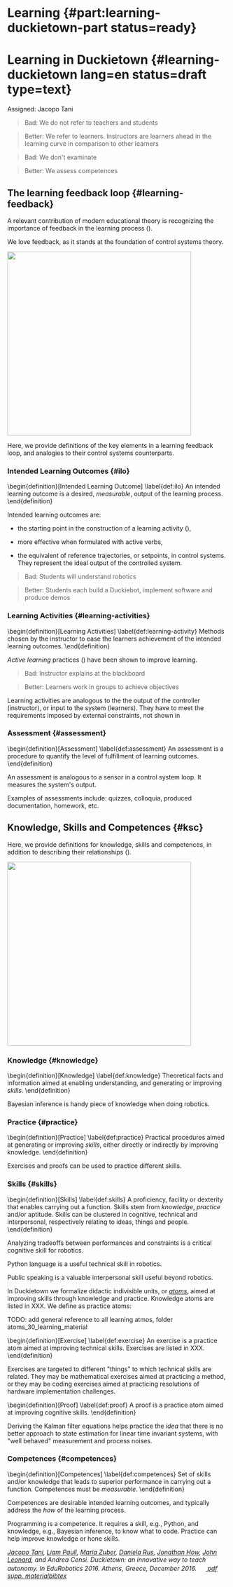 # Learning {#part:learning-duckietown-part status=ready}

# Learning in Duckietown {#learning-duckietown lang=en status=draft type=text}

Assigned: Jacopo Tani



> Bad: We do not refer to teachers and students

> Better: We refer to learners. Instructors are learners ahead in the learning curve in comparison to other learners

> Bad: We don't examinate

> Better: We assess competences


## The learning feedback loop {#learning-feedback}

A relevant contribution of modern educational theory is recognizing the importance of feedback in the learning process (). 

We love feedback, as it stands at the foundation of control systems theory. 

<div figure-id="fig:learning-feedback-loop" figure-caption="The learning loop.">
     <img src="learning-feedback-loop.png" style='width: 30em'/>
</div>

Here, we provide definitions of the key elements in a learning feedback loop, and analogies to their control systems counterparts.

### Intended Learning Outcomes {#ilo}

\begin{definition}[Intended Learning Outcome]   \label{def:ilo}
An intended learning outcome is a desired, _measurable_, output of the learning process. 
\end{definition}

Intended learning outcomes are:

- the starting point in the construction of a learning activity ([](#bib:tani16duckietown)),

- more effective when formulated with active verbs,

- the equivalent of reference trajectories, or setpoints, in control systems. They represent the ideal output of the controlled system.

<div class='example-usage' markdown="1">

> Bad: Students will understand robotics

> Better: Students each build a Duckiebot, implement software and produce demos

</div>

### Learning Activities {#learning-activities}

\begin{definition}[Learning Activities]   \label{def:learning-activity}
Methods chosen by the instructor to ease the learners achievement of the intended learning outcomes.
\end{definition}

_Active learning_ practices ([](#bib:tani16duckietown)) have been shown to improve learning.

<div class='example-usage' markdown="1">

> Bad: Instructor explains at the blackboard

> Better: Learners work in groups to achieve objectives

</div>

Learning activities are analogous to the the output of the controller (instructor), or input to the system (learners). They have to meet the requirements imposed by external constraints, not shown in 

### Assessment {#assessment}

\begin{definition}[Assessment]   \label{def:assessment}
An assessment is a procedure to quantify the level of fulfillment of learning outcomes.
\end{definition}

An assessment is analogous to a sensor in a control system loop. It measures the system's output.

<div class='example-usage' markdown="1">

Examples of assessments include: quizzes, colloquia, produced documentation, homework, etc.

</div>


## Knowledge, Skills and Competences {#ksc}

Here, we provide definitions for knowledge, skills and competences, in addition to describing their relationships ([](#fig:ksc)). 

<div figure-id="fig:ksc" figure-caption="The relationship between Knowledge, Skills and Competences.">
     <img src="ksc.png" style='width: 30em'/>
</div>


### Knowledge {#knowledge}

\begin{definition}[Knowledge]   \label{def:knowledge}
Theoretical facts and information aimed at enabling understanding, and generating or improving _skills_. 
\end{definition}

<div class='example-usage' markdown="1">

Bayesian inference is handy piece of knowledge when doing robotics.

</div>


### Practice {#practice}

\begin{definition}[Practice]    \label{def:practice}
Practical procedures aimed at generating or improving _skills_, either directly or indirectly by improving knowledge.
\end{definition}

<div class='example-usage' markdown="1">

Exercises and proofs can be used to practice different skills.

</div>

### Skills {#skills}

\begin{definition}[Skills]    \label{def:skills}
A proficiency, facility or dexterity that enables carrying out a function. Skills stem from _knowledge_, _practice_ and/or aptitude. Skills can be clustered in cognitive, technical and interpersonal, respectively relating to ideas, things and people. 
\end{definition}

<div class='example-usage' markdown="1">

Analyzing tradeoffs between performances and constraints is a critical cognitive skill for robotics.

Python language is a useful technical skill in robotics.

Public speaking is a valuable interpersonal skill useful beyond robotics.

</div>

In Duckietown we formalize didactic indivisible units, or [_atoms_](#knowledge-graph), aimed at improving skills through knowledge and practice. Knowledge atoms are listed in XXX. We define as practice atoms:

TODO: add general reference to all learning atmos, folder atoms_30_learning_material

\begin{definition}[Exercise]    \label{def:exercise}
An exercise is a practice atom aimed at improving technical skills. Exercises are listed in XXX.
\end{definition}

Exercises are targeted to different "things" to which technical skills are related. They may be mathematical exercises aimed at practicing a method, or they may be coding exercises aimed at practicing resolutions of hardware implementation challenges.

\begin{definition}[Proof]    \label{def:proof}
A proof is a practice atom aimed at improving cognitive skills.
\end{definition}

<div class='example-usage' markdown="1">

Deriving the Kalman filter equations helps practice the _idea_ that there is no better approach to state estimation for linear time invariant systems, with "well behaved" measurement and process noises. 

</div>

### Competences {#competences}

\begin{definition}[Competences]    \label{def:competences}
Set of skills and/or knowledge that leads to superior performance in carrying out a function. Competences must be _measurable_.
\end{definition}

Competences are desirable intended learning outcomes, and typically address the _how_ of the learning process.

<div class='example-usage' markdown="1">

Programming is a competence. It requires a skill, e.g., Python, and knowledge, e.g., Bayesian inference, to know what to code. Practice can help improve knowledge or hone skills.

</div>

<!-- ## From theory to the Duckiebook {#} --> 

<!-- How does the above relate, practically, to the Duckiebook? {k,s,c,p}-atoms? --> 




<cite class='pub-ref-desc' id='bib:tani16duckietown'>
    <span class="author"><a href='https://eapsweb.mit.edu/people/jtani'>Jacopo Tani</a>, <a href='http://people.csail.mit.edu/lpaull/'>Liam Paull</a>, <a href='https://eapsweb.mit.edu/people/zuber/'>Maria Zuber</a>, <a href='http://danielarus.csail.mit.edu/'>Daniela Rus</a>, <a href='http://www.mit.edu/~jhow/'>Jonathan How</a>, <a href='https://marinerobotics.mit.edu/'>John Leonard</a>, and <span class="author-ac">Andrea Censi</span>.</span>
    <span class="title">Duckietown: an innovative way to teach autonomy.</span>
    <span class="booktitle">In <em>EduRobotics 2016</em>. Athens, Greece, December 2016.</span>
    <span class="links"><span class="pdf"><a href="http://people.csail.mit.edu/lpaull/publications/Tani_EDU_2016.pdf"><img style='border:0; margin-bottom:-6px; height: 17px'  src='pdf.png'/> pdf</a></span><span class="url"><a href="http://duckietown.mit.edu/"><img style='border:0; margin-bottom:-6px; height: 17px'  src='web.png'/> supp. material</a></span></span><a class='pub-ref-bibtex-link' onclick='javascript:document.getElementById("tani16duckietown").style.display="block";' href='javascript:void(0)'>bibtex</a><pre class='pub-ref-bibtex' id='tani16duckietown' style='display: none;'>@inproceedings{tani16duckietown,
        author = "Tani, Jacopo and Paull, Liam and Zuber, Maria and Rus, Daniela and How, Jonathan and Leonard, John and Censi, Andrea",
        title = "Duckietown: an Innovative Way to Teach Autonomy",
        url = "http://duckietown.mit.edu/",
        booktitle = "EduRobotics 2016",
        year = "2016",
        month = "December",
        address = "Athens, Greece",
        pdf = "http://people.csail.mit.edu/lpaull/publications/Tani_EDU_2016.pdf"
    }</pre>
</cite>
